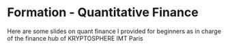 # Formation - Quantitative Finance
Here are some slides on quant finance I provided for beginners as in charge of the finance hub of KRYPTOSPHERE IMT Paris
